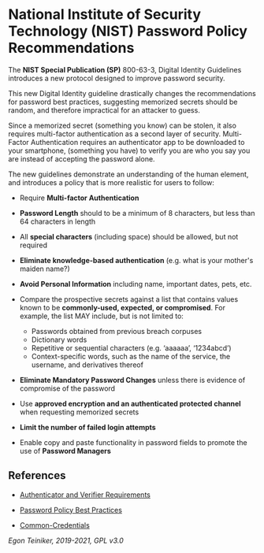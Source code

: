 # National Institute of Security Technology (NIST) Password Policy Recommendations

The **NIST Special Publication (SP)** 800-63-3, Digital Identity Guidelines
introduces a new protocol designed to improve password security.

This new Digital Identity guideline drastically changes the recommendations
for password best practices, suggesting memorized secrets should be random,
and therefore impractical for an attacker to guess.

Since a memorized secret (something you know) can be stolen, it also requires
multi-factor authentication as a second layer of security. Multi-Factor
Authentication requires an authenticator app to be downloaded to your smartphone,
(something you have) to verify you are who you say you are instead of accepting
the password alone.

The new guidelines demonstrate an understanding of the human element, and
introduces a policy that is more realistic for users to follow:

* Require **Multi-factor Authentication**

* **Password Length** should to be a minimum of 8 characters, but less than 64 characters in length

* All **special characters** (including space) should be allowed, but not required

* **Eliminate knowledge-based authentication** (e.g. what is your mother's maiden name?)

* **Avoid Personal Information** including name, important dates, pets, etc.

* Compare the prospective secrets against a list that contains values known to be **commonly-used, expected, or compromised**. For example, the list MAY include, but is not limited to:
    * Passwords obtained from previous breach corpuses
    * Dictionary words
    * Repetitive or sequential characters (e.g. ‘aaaaaa’, ‘1234abcd’)
    * Context-specific words, such as the name of the service, the username, and derivatives thereof

* **Eliminate Mandatory Password Changes** unless there is evidence of compromise of the password

* Use **approved encryption and an authenticated protected channel** when requesting memorized secrets

* **Limit the number of failed login attempts**

* Enable copy and paste functionality in password fields to promote the use of **Password Managers**

## References
* [Authenticator and Verifier Requirements](https://pages.nist.gov/800-63-3/sp800-63b.html#sec5)

* [Password Policy Best Practices](https://www.intellisuite.com/blog/2019-password-policy-best-practices)

* [Common-Credentials](https://github.com/danielmiessler/SecLists/tree/master/Passwords/Common-Credentials)


*Egon Teiniker, 2019-2021, GPL v3.0*